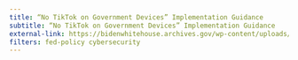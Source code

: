 ```yaml
---
title: “No TikTok on Government Devices” Implementation Guidance 
subtitle: “No TikTok on Government Devices” Implementation Guidance 
external-link: https://bidenwhitehouse.archives.gov/wp-content/uploads/2023/02/M-23-13-No-TikTok-on-Government-Devices-Implementation-Guidance_final.pdf
filters: fed-policy cybersecurity
---
```


